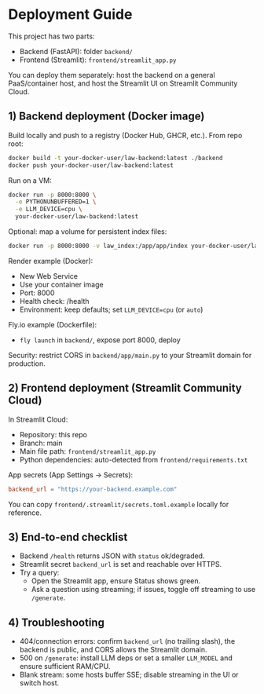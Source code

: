 # Deployment Guide

This project has two parts:
- Backend (FastAPI): folder `backend/`
- Frontend (Streamlit): `frontend/streamlit_app.py`

You can deploy them separately: host the backend on a general PaaS/container host, and host the Streamlit UI on Streamlit Community Cloud.

## 1) Backend deployment (Docker image)

Build locally and push to a registry (Docker Hub, GHCR, etc.). From repo root:

```bash
docker build -t your-docker-user/law-backend:latest ./backend
docker push your-docker-user/law-backend:latest
```

Run on a VM:

```bash
docker run -p 8000:8000 \
  -e PYTHONUNBUFFERED=1 \
  -e LLM_DEVICE=cpu \
  your-docker-user/law-backend:latest
```

Optional: map a volume for persistent index files:

```bash
docker run -p 8000:8000 -v law_index:/app/app/index your-docker-user/law-backend:latest
```

Render example (Docker):
- New Web Service
- Use your container image
- Port: 8000
- Health check: /health
- Environment: keep defaults; set `LLM_DEVICE=cpu` (or `auto`)

Fly.io example (Dockerfile):
- `fly launch` in `backend/`, expose port 8000, deploy

Security: restrict CORS in `backend/app/main.py` to your Streamlit domain for production.

## 2) Frontend deployment (Streamlit Community Cloud)

In Streamlit Cloud:
- Repository: this repo
- Branch: main
- Main file path: `frontend/streamlit_app.py`
- Python dependencies: auto-detected from `frontend/requirements.txt`

App secrets (App Settings → Secrets):

```toml
backend_url = "https://your-backend.example.com"
```

You can copy `frontend/.streamlit/secrets.toml.example` locally for reference.

## 3) End-to-end checklist

- Backend `/health` returns JSON with `status` ok/degraded.
- Streamlit secret `backend_url` is set and reachable over HTTPS.
- Try a query:
  - Open the Streamlit app, ensure Status shows green.
  - Ask a question using streaming; if issues, toggle off streaming to use `/generate`.

## 4) Troubleshooting

- 404/connection errors: confirm `backend_url` (no trailing slash), the backend is public, and CORS allows the Streamlit domain.
- 500 on `/generate`: install LLM deps or set a smaller `LLM_MODEL` and ensure sufficient RAM/CPU.
- Blank stream: some hosts buffer SSE; disable streaming in the UI or switch host.

